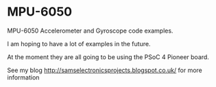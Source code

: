 MPU-6050
========

MPU-6050 Accelerometer and Gyroscope code examples.

I am hoping to have a lot of examples in the future.

At the moment they are all going to be using the PSoC 4 Pioneer board. 

See my blog http://samselectronicsprojects.blogspot.co.uk/ for more information

